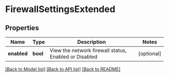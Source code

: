 # FirewallSettingsExtended

## Properties
Name | Type | Description | Notes
------------ | ------------- | ------------- | -------------
**enabled** | **bool** | View the network firewall status, Enabled or Disabled | [optional] 

[[Back to Model list]](../README.md#documentation-for-models) [[Back to API list]](../README.md#documentation-for-api-endpoints) [[Back to README]](../README.md)


